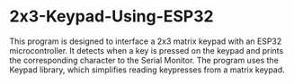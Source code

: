 # 2x3-Keypad-Using-ESP32
This program is designed to interface a 2x3 matrix keypad with an ESP32 microcontroller. It detects when a key is pressed on the keypad and prints the corresponding character to the Serial Monitor. The program uses the Keypad library, which simplifies reading keypresses from a matrix keypad.
